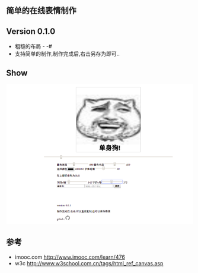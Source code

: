 ## 简单的在线表情制作

## Version 0.1.0
- 粗糙的布局 - -#
- 支持简单的制作,制作完成后,右击另存为即可..

## Show
![question page](https://raw.githubusercontent.com/Joursion/bz_emotion_online/master/showImg/show.png)

## 参考
- imooc.com  http://www.imooc.com/learn/476
- w3c http://www.w3school.com.cn/tags/html_ref_canvas.asp
